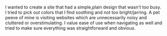 I wanted to create a site that had a simple,plain design that wasn't too busy. I tried to pick out colors that I find soothing and not too bright/jarring. A pet peeve of mine is visiting websites which are unnecessarily noisy and cluttered or overstimulating. I value ease of use when navigating as well and tried to make sure everything was straightforward and obvious.
